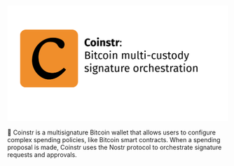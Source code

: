 ![Coinstr logo](https://github.com/coinstr/.github/blob/main/profile/coinstr.png?raw=true)

🔏 Coinstr is a multisignature Bitcoin wallet that allows users to configure complex spending policies, like Bitcoin smart contracts. When a spending proposal is made, Coinstr uses the Nostr protocol to orchestrate signature requests and approvals.
